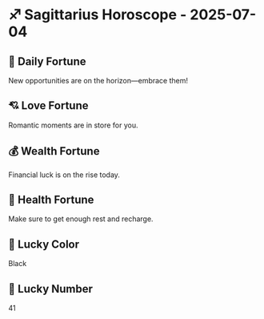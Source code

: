 # ♐ Sagittarius Horoscope - 2025-07-04

## 🎯 Daily Fortune

New opportunities are on the horizon—embrace them!

## 💘 Love Fortune

Romantic moments are in store for you.

## 💰 Wealth Fortune

Financial luck is on the rise today.

## 🌱 Health Fortune

Make sure to get enough rest and recharge.

## 🎨 Lucky Color

Black

## 🔢 Lucky Number

41
